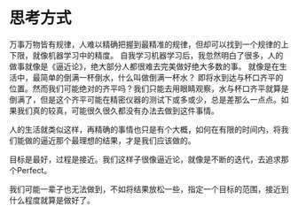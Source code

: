 


# 思考方式
万事万物皆有规律，人难以精确把握到最精准的规律，但却可以找到一个规律的上下限，就像机器学习中的精度。
自我学习机器学习后，我忽然明白了很多，人的做事就像是《逼近论》，绝大部分人都很难去完美做好绝大多数的事。
就像是在生活中，最简单的倒满一杯倒水，什么叫做倒满一杯水？ 即将水到达与杯口齐平的位置。然而我们可能绝对的齐平吗？我们只能去用眼睛观察，水与杯口齐平就算是倒满了，但是这个齐平可能在精密仪器的测试下或多或少，总是差那么一点点。如果我们真的较真，可能很久很久都没有办法去做到这件事情。

人的生活就类似这样，再精确的事情也只是有个大概，如何在有限的时间内，将我们能做的逼近那个最理想的结果，才是我们应该做的。

目标是最好，过程是接近。我们这样子很像逼近论，就像是不断的迭代，去追求那个Perfect。

我们可能一辈子也无法做到，不如将结果放松一些，指定一个目标的范围，接近到什么程度就算是做好了。